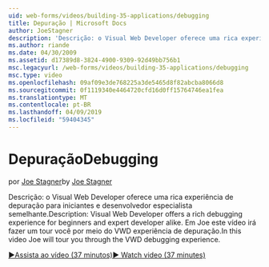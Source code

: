 ```yaml
---
uid: web-forms/videos/building-35-applications/debugging
title: Depuração | Microsoft Docs
author: JoeStagner
description: 'Descrição: o Visual Web Developer oferece uma rica experiência de depuração para iniciantes e desenvolvedor especialista semelhante. Neste vídeo Joe será conhecerá você por meio do VW...'
ms.author: riande
ms.date: 04/30/2009
ms.assetid: d17389d8-3824-4900-9309-92d49bb756b1
msc.legacyurl: /web-forms/videos/building-35-applications/debugging
msc.type: video
ms.openlocfilehash: 09af09e3de768225a3de5465d8f82abcba8066d8
ms.sourcegitcommit: 0f1119340e4464720cfd16d0ff15764746ea1fea
ms.translationtype: MT
ms.contentlocale: pt-BR
ms.lasthandoff: 04/09/2019
ms.locfileid: "59404345"
---
```

# <a name="debugging"></a><span data-ttu-id="c3014-104">Depuração</span><span class="sxs-lookup"><span data-stu-id="c3014-104">Debugging</span></span>

<span data-ttu-id="c3014-105">por [Joe Stagner](https://github.com/JoeStagner)</span><span class="sxs-lookup"><span data-stu-id="c3014-105">by [Joe Stagner](https://github.com/JoeStagner)</span></span>

<span data-ttu-id="c3014-106">Descrição: o Visual Web Developer oferece uma rica experiência de depuração para iniciantes e desenvolvedor especialista semelhante.</span><span class="sxs-lookup"><span data-stu-id="c3014-106">Description: Visual Web Developer offers a rich debugging experience for beginners and expert developer alike.</span></span> <span data-ttu-id="c3014-107">Em Joe este vídeo irá fazer um tour você por meio do VWD experiência de depuração.</span><span class="sxs-lookup"><span data-stu-id="c3014-107">In this video Joe will tour you through the VWD debugging experience.</span></span>

[<span data-ttu-id="c3014-108">&#9654;Assista ao vídeo (37 minutos)</span><span class="sxs-lookup"><span data-stu-id="c3014-108">&#9654; Watch video (37 minutes)</span></span>](https://channel9.msdn.com/Blogs/ASP-NET-Site-Videos/debugging)
